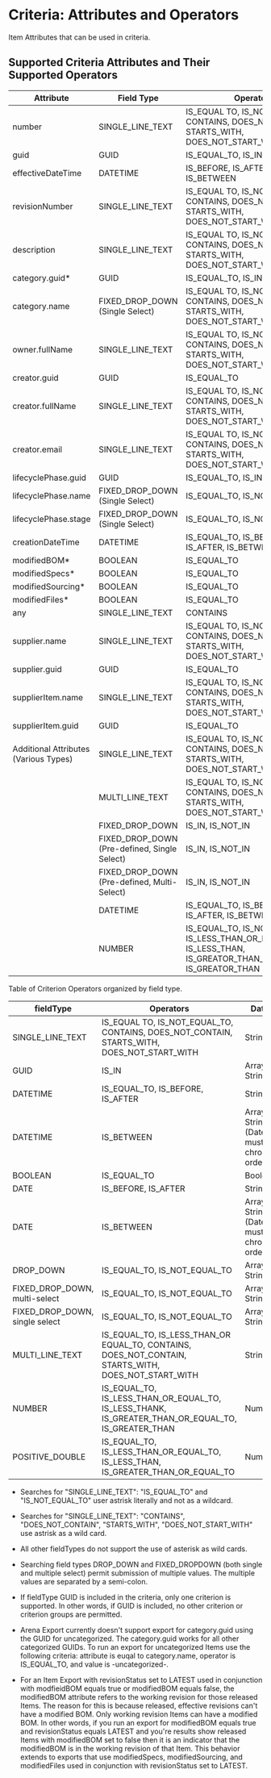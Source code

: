 # Criteria: Attributes and Operators
Item Attributes that can be used in criteria.

## Supported Criteria Attributes and Their Supported Operators

| Attribute<br> | Field Type<br> | Operators<br> |
|  --- |  --- |  --- | 
| number<br> | SINGLE_LINE_TEXT<br> | IS_EQUAL TO, IS_NOT_EQUAL_TO, CONTAINS, DOES_NOT_CONTAIN, STARTS_WITH, DOES_NOT_START_WITH<br> |
| guid<br> | GUID<br> | IS_EQUAL_TO, IS_IN<br> |
| effectiveDateTime<br> | DATETIME<br> | IS_BEFORE, IS_AFTER, IS_BETWEEN<br> |
| revisionNumber<br> | SINGLE_LINE_TEXT<br> | IS_EQUAL TO, IS_NOT_EQUAL_TO, CONTAINS, DOES_NOT_CONTAIN, STARTS_WITH, DOES_NOT_START_WITH<br> |
| description<br> | SINGLE_LINE_TEXT<br> | IS_EQUAL TO, IS_NOT_EQUAL_TO, CONTAINS, DOES_NOT_CONTAIN, STARTS_WITH, DOES_NOT_START_WITH<br> |
| category.guid\*<br> | GUID<br> | IS_EQUAL_TO, IS_IN<br> |
| category.name<br> | FIXED_DROP_DOWN \(Single Select\)<br> | IS_EQUAL TO, IS_NOT_EQUAL_TO, CONTAINS, DOES_NOT_CONTAIN, STARTS_WITH, DOES_NOT_START_WITH<br> |
| owner.fullName<br> | SINGLE_LINE_TEXT<br> | IS_EQUAL TO, IS_NOT_EQUAL_TO, CONTAINS, DOES_NOT_CONTAIN, STARTS_WITH, DOES_NOT_START_WITH<br> |
| creator.guid<br> | GUID<br> | IS_EQUAL_TO<br> |
| creator.fullName<br> | SINGLE_LINE_TEXT<br> | IS_EQUAL TO, IS_NOT_EQUAL_TO, CONTAINS, DOES_NOT_CONTAIN, STARTS_WITH, DOES_NOT_START_WITH<br> |
| creator.email<br> | SINGLE_LINE_TEXT<br> | IS_EQUAL TO, IS_NOT_EQUAL_TO, CONTAINS, DOES_NOT_CONTAIN, STARTS_WITH, DOES_NOT_START_WITH<br> |
| lifecyclePhase.guid<br> | GUID<br> | IS_EQUAL_TO, IS_IN<br> |
| lifecyclePhase.name<br> | FIXED_DROP_DOWN \(Single Select\)<br> | IS_EQUAL_TO, IS_NOT_EQUAL_TO<br> |
| lifecyclePhase.stage<br> | FIXED_DROP_DOWN \(Single Select\)<br> | IS_EQUAL_TO, IS_NOT_EQUAL_TO<br> |
| creationDateTime<br> | DATETIME<br> | IS_EQUAL_TO, IS_BEFORE, IS_AFTER, IS_BETWEEN<br> |
| modifiedBOM\*<br> | BOOLEAN<br> | IS_EQUAL_TO<br> |
| modifiedSpecs\*<br> | BOOLEAN<br> | IS_EQUAL_TO<br> |
| modifiedSourcing\*<br> | BOOLEAN<br> | IS_EQUAL_TO<br> |
| modifiedFiles\*<br> | BOOLEAN<br> | IS_EQUAL_TO<br> |
| any<br> | SINGLE_LINE_TEXT<br> | CONTAINS<br> |
| supplier.name<br> | SINGLE_LINE_TEXT<br> | IS_EQUAL TO, IS_NOT_EQUAL_TO, CONTAINS, DOES_NOT_CONTAIN, STARTS_WITH, DOES_NOT_START_WITH<br> |
| supplier.guid<br> | GUID<br> | IS_EQUAL_TO<br> |
| supplierItem.name<br> | SINGLE_LINE_TEXT<br> | IS_EQUAL TO, IS_NOT_EQUAL_TO, CONTAINS, DOES_NOT_CONTAIN, STARTS_WITH, DOES_NOT_START_WITH<br> |
| supplierItem.guid<br> | GUID<br> | IS_EQUAL_TO<br> |
| Additional Attributes \(Various Types\)<br> | SINGLE_LINE_TEXT<br> | IS_EQUAL TO, IS_NOT_EQUAL_TO, CONTAINS, DOES_NOT_CONTAIN, STARTS_WITH, DOES_NOT_START_WITH<br> |
|   | MULTI_LINE_TEXT<br> | IS_EQUAL TO, IS_NOT_EQUAL_TO, CONTAINS, DOES_NOT_CONTAIN, STARTS_WITH, DOES_NOT_START_WITH<br> |
|   | FIXED_DROP_DOWN<br> | IS_IN, IS_NOT_IN<br> |
|   | FIXED_DROP_DOWN \(Pre-defined, Single Select\)<br> | IS_IN, IS_NOT_IN<br> |
|   | FIXED_DROP_DOWN \(Pre-defined, Multi-Select\)<br> | IS_IN, IS_NOT_IN<br> |
|   | DATETIME<br> | IS_EQUAL_TO, IS_BEFORE, IS_AFTER, IS_BETWEEN<br> |
|   | NUMBER<br> | IS_EQUAL_TO, IS_NOT_EQUAL_TO, IS_LESS_THAN_OR_EQUAL_TO, IS_LESS_THAN, IS_GREATOR_THAN_OR_EQUAL_TO, IS_GREATOR_THAN<br> |

Table of Criterion Operators organized by field type.


| fieldType<br> | Operators<br> | Data Type<br> |
|  --- |  --- |  --- | 
| SINGLE_LINE_TEXT<br> | IS_EQUAL TO, IS_NOT_EQUAL_TO, CONTAINS, DOES_NOT_CONTAIN, STARTS_WITH, DOES_NOT_START_WITH<br> | String<br> |
| GUID<br> | IS_IN<br> | Array of Strings<br> |
| DATETIME<br> | IS_EQUAL_TO, IS_BEFORE, IS_AFTER<br> | String \(Date\)<br> |
| DATETIME<br> | IS_BETWEEN<br> | Array of 2 Strings \(Date\). Dates must be in chronological order.<br> |
| BOOLEAN<br> | IS_EQUAL_TO<br> | Boolean<br> |
| DATE<br> | IS_BEFORE, IS_AFTER<br> | String \(Date\)<br> |
| DATE<br> | IS_BETWEEN<br> | Array of 2 Strings \(Date\). Dates must be in chronological order.<br> |
| DROP_DOWN<br> | IS_EQUAL_TO, IS_NOT_EQUAL_TO<br> | Array of Strings<br> |
| FIXED_DROP_DOWN, multi-select<br> | IS_EQUAL_TO, IS_NOT_EQUAL_TO<br> | Array of Strings<br> |
| FIXED_DROP_DOWN, single select<br> | IS_EQUAL_TO, IS_NOT_EQUAL_TO<br> | Array of Strings<br> |
| MULTI_LINE_TEXT<br> | IS_EQUAL_TO, IS_LESS_THAN_OR EQUAL_TO, CONTAINS, DOES_NOT_CONTAIN, STARTS_WITH, DOES_NOT_START_WITH<br> | String<br> |
| NUMBER<br> | IS_EQUAL_TO, IS_LESS_THAN_OR_EQUAL_TO, IS_LESS_THANK, IS_GREATER_THAN_OR_EQUAL_TO, IS_GREATER_THAN<br> | Number<br> |
| POSITIVE_DOUBLE<br> | IS_EQUAL_TO, IS_LESS_THAN_OR_EQUAL_TO, IS_LESS_THAN, IS_GREATER_THAN_OR_EQUAL_TO<br> | Number<br> |


            
            
            
            
            
            
            
          

* Searches for "SINGLE_LINE_TEXT": "IS_EQUAL_TO" and "IS_NOT_EQUAL_TO" user astrisk literally and not as a wildcard.

* Searches for "SINGLE_LINE_TEXT": "CONTAINS", "DOES_NOT_CONTAIN", "STARTS_WITH", "DOES_NOT_START_WITH" use astrisk as a wild card.

* All other fieldTypes do not support the use of asterisk as wild cards.

* Searching field types DROP_DOWN and FIXED_DROPDOWN (both single and multiple select) permit submission of multiple values. The multiple values are separated by a semi-colon.

* If fieldType GUID is included in the criteria, only one criterion is supported. In other words, if GUID is included, no other criterion or criterion groups are permitted.

* Arena Export currently doesn't support export for category.guid using the GUID for uncategorized. The category.guid works for all other categorized GUIDs. To run an export for uncategorized Items use the following criteria: attribute is euqal to category.name, operator is IS_EQUAL_TO, and value is -uncategorized-.

* For an Item Export with revisionStatus set to LATEST used in conjunction with modfieidBOM equals true or modifiedBOM equals false, the modifiedBOM attribute refers to the working revision for  those released Items. The reason for this is because released, effective revisions can't have a modified BOM. Only working revision Items can have a modified BOM. In other words, if you run an export for modifiedBOM equals true and revisionStatus equals LATEST and you're results show released Items with modifiedBOM set to false then it is an indicator that the modifiedBOM is in the working revision of that Item. This behavior extends to exports that use modifiedSpecs, modifiedSourcing, and modifiedFiles used in conjunction with revisionStatus set to LATEST.

